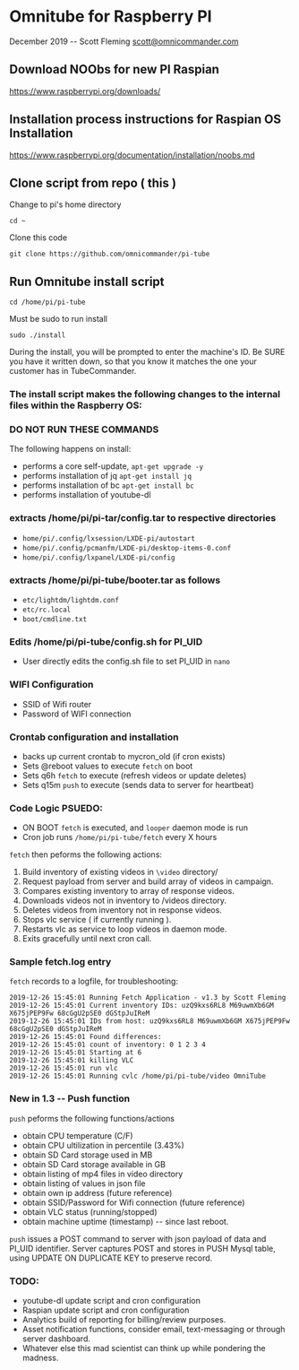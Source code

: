 
# Omnitube for Raspberry PI 
December 2019 -- Scott Fleming scott@omnicommander.com

## Download NOObs for new PI Raspian
https://www.raspberrypi.org/downloads/

## Installation process instructions for Raspian OS Installation
https://www.raspberrypi.org/documentation/installation/noobs.md


## Clone script from repo ( this ) 

Change to pi's home directory

`cd ~` 

Clone this code

`git clone https://github.com/omnicommander/pi-tube`

## Run Omnitube install script
`cd /home/pi/pi-tube`

Must be sudo to run install 

`sudo ./install`

During the install, you will be prompted to enter the machine's ID. Be SURE you have it written down, so that you know it matches the one your customer has in TubeCommander. 

### The install script makes the following changes to the internal files within the Raspberry OS:
### DO NOT RUN THESE COMMANDS 

The following happens on install: 

* performs a core self-update, `apt-get upgrade -y`
* performs installation of jq `apt-get install jq`
* performs installation of bc `apt-get install bc`
* performs installation of youtube-dl 

### extracts /home/pi/pi-tar/config.tar to respective directories
* `home/pi/.config/lxsession/LXDE-pi/autostart`
* `home/pi/.config/pcmanfm/LXDE-pi/desktop-items-0.conf`
* `home/pi/.config/lxpanel/LXDE-pi/config`

### extracts /home/pi/pi-tube/booter.tar as follows
* `etc/lightdm/lightdm.conf`
* `etc/rc.local`
* `boot/cmdline.txt`

### Edits /home/pi/pi-tube/config.sh for PI_UID
* User directly edits the config.sh file to set PI_UID in `nano`


### WIFI Configuration
* SSID of Wifi router
* Password of WIFI connection


### Crontab configuration and installation
* backs up current crontab to mycron_old (if cron exists)
* Sets @reboot values to execute `fetch` on boot
* Sets q6h `fetch` to execute (refresh videos or update deletes)
* Sets q15m `push` to execute (sends data to server for heartbeat)


### Code Logic PSUEDO:
* ON BOOT `fetch` is executed, and `looper` daemon mode is run
* Cron job runs `/home/pi/pi-tube/fetch` every X hours 
 
 `fetch` then peforms the following actions:

 1. Build inventory of existing videos in `\video` directory/
 2. Request payload from server and build array of videos in campaign.
 3. Compares existing inventory to array of response videos.
 4. Downloads videos not in inventory to /videos directory.
 5. Deletes videos from inventory not in response videos.
 6. Stops vlc service ( if currently running ).
 7. Restarts vlc as service to loop videos in daemon mode.
 8. Exits gracefully until next cron call.

 ### Sample fetch.log entry
 `fetch` records to a logfile, for troubleshooting:  

 ```
 2019-12-26 15:45:01 Running Fetch Application - v1.3 by Scott Fleming
2019-12-26 15:45:01 Current inventory IDs: uzQ9kxs6RL8 M69uwmXb6GM X675jPEP9Fw 68cGgU2pSE0 dGStpJuIReM
2019-12-26 15:45:01 IDs from host: uzQ9kxs6RL8 M69uwmXb6GM X675jPEP9Fw 68cGgU2pSE0 dGStpJuIReM
2019-12-26 15:45:01 Found differences: 
2019-12-26 15:45:01 count of inventory: 0 1 2 3 4
2019-12-26 15:45:01 Starting at 6
2019-12-26 15:45:01 killing VLC
2019-12-26 15:45:01 run vlc
2019-12-26 15:45:01 Running cvlc /home/pi/pi-tube/video OmniTube
```

### New in 1.3 -- Push function

`push` peforms the following functions/actions

* obtain CPU temperature (C/F)
* obtain CPU ultilization in percentile (3.43%)
* obtain SD Card storage used in MB
* obtain SD Card storage available in GB
* obtain listing of mp4 files in video directory
* obtain listing of values in json file 
* obtain own ip address (future reference)
* obtain SSID/Password for Wifi connection (future reference)
* obtain VLC status (running/stopped)
* obtain machine uptime (timestamp) -- since last reboot.

`push` issues a POST command to server with json payload of data and PI_UID identifier.
Server captures POST and stores in PUSH Mysql table, using UPDATE ON DUPLICATE KEY to preserve record.


### TODO:
* youtube-dl update script and cron configuration
* Raspian update script and cron configuration
* Analytics build of reporting for billing/review purposes.
* Asset notification functions, consider email, text-messaging or through server dashboard.
* Whatever else this mad scientist can think up while pondering the madness.

